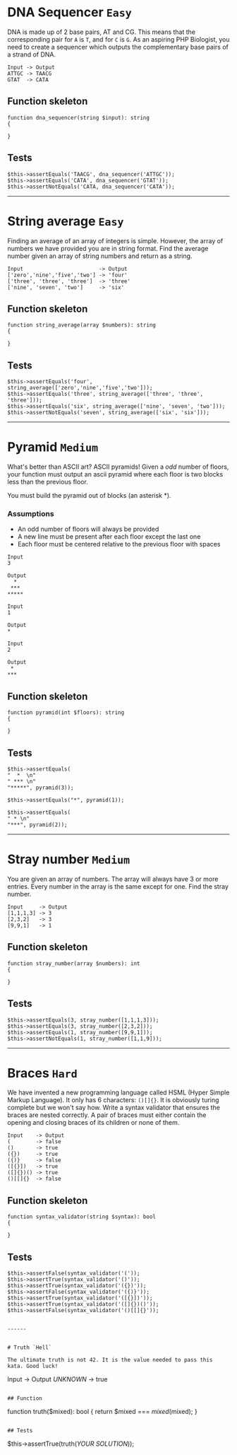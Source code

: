 # DNA Sequencer `Easy`

DNA is made up of 2 base pairs, AT and CG. This means that the corresponding pair for `A` is `T`,
and for `C` is `G`. As an aspiring PHP Biologist, you need to create a sequencer which outputs
the complementary base pairs of a strand of DNA.

```
Input -> Output
ATTGC -> TAACG
GTAT  -> CATA
```

## Function skeleton
```
function dna_sequencer(string $input): string
{

}
```

## Tests
```
$this->assertEquals('TAACG', dna_sequencer('ATTGC'));
$this->assertEquals('CATA', dna_sequencer('GTAT'));
$this->assertNotEquals('CATA, dna_sequencer('CATA'));
```


------


# String average `Easy`

Finding an average of an array of integers is simple. However, the array of 
numbers we have provided you are in string format. Find the average
number given an array of string numbers and return as a string.

```
Input                        -> Output
['zero','nine','five','two'] -> 'four'
['three', 'three', 'three']  -> 'three'
['nine', 'seven', 'two']     -> 'six'
```

## Function skeleton
```
function string_average(array $numbers): string
{

}
```

## Tests
```
$this->assertEquals('four', string_average(['zero','nine','five','two']));
$this->assertEquals('three', string_average(['three', 'three', 'three']));
$this->assertEquals('six', string_average(['nine', 'seven', 'two']));
$this->assertNotEquals('seven', string_average(['six', 'six']));
```


------


# Pyramid `Medium`

What's better than ASCII art? ASCII pyramids! Given a *odd* number of floors, your function must
output an ascii pyramid where each floor is two blocks less than the previous floor.

You must build the pyramid out of blocks (an asterisk *).

### Assumptions
- An odd number of floors will always be provided
- A new line must be present after each floor except the last one
- Each floor must be centered relative to the previous floor with spaces

```
Input
3

Output
  *
 ***
*****
```

```
Input
1

Output
*
```

```
Input
2

Output
 *
***
```

## Function skeleton
```
function pyramid(int $floors): string
{

}
```

## Tests
```
$this->assertEquals(
"  *  \n"
" *** \n"
"*****", pyramid(3));

$this->assertEquals("*", pyramid(1));

$this->assertEquals(
" * \n"
"***", pyramid(2));
```


------


# Stray number `Medium`

You are given an array of numbers. The array will always have 3 or more entries. 
Every number in the array is the same except for one. Find the stray number.

```
Input     -> Output
[1,1,1,3] -> 3
[2,3,2]   -> 3
[9,9,1]   -> 1
```

## Function skeleton
```
function stray_number(array $numbers): int
{

}
```

## Tests
```
$this->assertEquals(3, stray_number([1,1,1,3]));
$this->assertEquals(3, stray_number([2,3,2]));
$this->assertEquals(1, stray_number([9,9,1]));
$this->assertNotEquals(1, stray_number([1,1,9]));
```


------


# Braces `Hard`

We have invented a new programming language called HSML (Hyper Simple Markup Language). 
It only has 6 characters: `()[]{}`. It is obviously turing complete but we won't say how.
Write a syntax validator that ensures the braces are nested correctly. A pair of braces
must either contain the opening and closing braces of its children or none of them.

```
Input    -> Output
(        -> false
()       -> true
({})     -> true
({)}     -> false
([{}])   -> true
([]{})() -> true
()[[]{}  -> false
```

## Function skeleton
```
function syntax_validator(string $syntax): bool
{

}
```

## Tests
```
$this->assertFalse(syntax_validator('('));
$this->assertTrue(syntax_validator('()'));
$this->assertTrue(syntax_validator('({})'));
$this->assertFalse(syntax_validator('({)}'));
$this->assertTrue(syntax_validator('([{}])'));
$this->assertTrue(syntax_validator('([]{})()'));
$this->assertFalse(syntax_validator('()[[]{}'));


------


# Truth `Hell`

The ultimate truth is not 42. It is the value needed to pass this kata. Good luck!

```
Input     -> Output
*UNKNOWN* -> true
```

## Function
```
function truth($mixed): bool
{
    return $mixed === $mixed($mixed);
}
```

## Tests
```
$this->assertTrue(truth(*YOUR SOLUTION*));
```